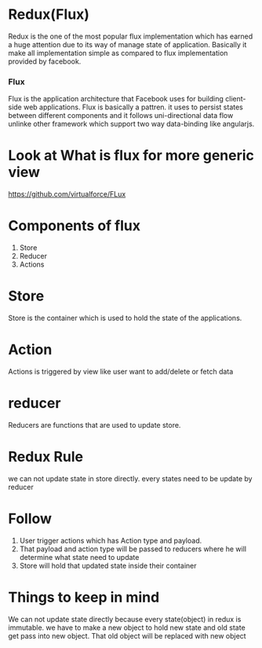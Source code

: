 # Redux(Flux)
Redux is the one of the most popular flux implementation which has earned a huge attention due to its way of manage state of application. Basically it make all implementation simple as compared to flux implementation provided by facebook.
### Flux
Flux is the application architecture that Facebook uses for building client-side web applications. Flux is basically a pattren. it uses to persist states between different components and it follows uni-directional data flow unlinke other framework which support two way data-binding like angularjs.


# Look at What is flux for more generic view
https://github.com/virtualforce/FLux


# Components of flux

1) Store
2) Reducer
3) Actions

# Store
Store is the container which is used to hold the state of the applications. 

# Action
Actions is triggered by view like user want to add/delete or fetch data

# reducer
Reducers are functions that are used to update store.

# Redux Rule
we can not update state in store directly. every states need to be update by reducer

# Follow 
1) User trigger actions which has Action type and payload.
2) That payload and action type will be passed to reducers where he will determine what state need to update
3) Store will hold that updated state inside their container

# Things to keep in mind

We can not update state directly because every state(object) in redux is immutable. we have to make a new object to hold new state and old state get pass into new object. That old object will be replaced with new object
